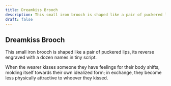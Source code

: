 ```yaml
---
title: Dreamkiss Brooch
description: This small iron brooch is shaped like a pair of puckered lips, its reverse engraved with a dozen names in tiny script....
draft: false
---
```


## Dreamkiss Brooch

This small iron brooch is shaped like a pair of puckered lips, its reverse engraved with a dozen names in tiny script.

When the wearer kisses someone they have feelings for their body shifts, molding itself towards their own idealized form; in exchange, they become less physically attractive to whoever they kissed.
